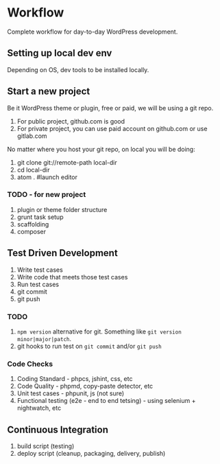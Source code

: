 # Workflow

Complete workflow for day-to-day WordPress development.

## Setting up local dev env

Depending on OS, dev tools to be installed locally.

## Start a new project

Be it WordPress theme or plugin, free or paid, we will be using a git repo.

1. For public project, github.com is good
2. For private project, you can use paid account on github.com or use gitlab.com

No matter where you host your git repo, on local you will be doing:

1. git clone git://remote-path local-dir
2. cd local-dir
2. atom . #launch editor

### TODO - for new project

1. plugin or theme folder structure
2. grunt task setup
3. scaffolding
4. composer


## Test Driven Development

1. Write test cases
2. Write code that meets those test cases
3. Run test cases
4. git commit
5. git push

### TODO

1. `npm version` alternative for git. Something like `git version minor|major|patch`.
2. git hooks to run test on `git commit` and/or `git push`


### Code Checks

1. Coding Standard - phpcs, jshint, css, etc
2. Code Quality - phpmd, copy-paste detector, etc
3. Unit test cases - phpunit, js (not sure)
4. Functional testing (e2e - end to end tetsing) - using selenium + nightwatch, etc

## Continuous Integration

1. build script (testing)
2. deploy script (cleanup, packaging, delivery, publish)
